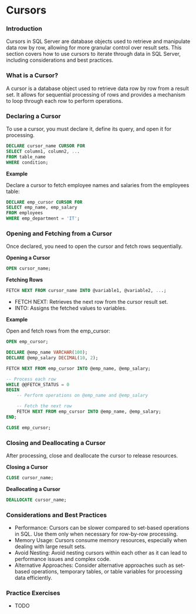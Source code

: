 # Cursors

### Introduction
Cursors in SQL Server are database objects used to retrieve and manipulate data row by row, allowing for more granular control over result sets. This section covers how to use cursors to iterate through data in SQL Server, including considerations and best practices.

### What is a Cursor?
A cursor is a database object used to retrieve data row by row from a result set. It allows for sequential processing of rows and provides a mechanism to loop through each row to perform operations.

### Declaring a Cursor
To use a cursor, you must declare it, define its query, and open it for processing.

```sql
DECLARE cursor_name CURSOR FOR
SELECT column1, column2, ...
FROM table_name
WHERE condition;
```

**Example**

Declare a cursor to fetch employee names and salaries from the employees table:

```sql
DECLARE emp_cursor CURSOR FOR
SELECT emp_name, emp_salary
FROM employees
WHERE emp_department = 'IT';
```

### Opening and Fetching from a Cursor
Once declared, you need to open the cursor and fetch rows sequentially.

**Opening a Cursor**
```sql
OPEN cursor_name;
```

**Fetching Rows**
```sql
FETCH NEXT FROM cursor_name INTO @variable1, @variable2, ...;
```
* FETCH NEXT: Retrieves the next row from the cursor result set.
* INTO: Assigns the fetched values to variables.
  
**Example**

Open and fetch rows from the emp_cursor:

```sql
OPEN emp_cursor;

DECLARE @emp_name VARCHAR(100);
DECLARE @emp_salary DECIMAL(10, 2);

FETCH NEXT FROM emp_cursor INTO @emp_name, @emp_salary;

-- Process each row
WHILE @@FETCH_STATUS = 0
BEGIN
    -- Perform operations on @emp_name and @emp_salary

    -- Fetch the next row
    FETCH NEXT FROM emp_cursor INTO @emp_name, @emp_salary;
END;

CLOSE emp_cursor;
```

### Closing and Deallocating a Cursor
After processing, close and deallocate the cursor to release resources.

**Closing a Cursor**

```sql
CLOSE cursor_name;
```

**Deallocating a Cursor**

```sql
DEALLOCATE cursor_name;
```

### Considerations and Best Practices
* Performance: Cursors can be slower compared to set-based operations in SQL. Use them only when necessary for row-by-row processing.
* Memory Usage: Cursors consume memory resources, especially when dealing with large result sets.
* Avoid Nesting: Avoid nesting cursors within each other as it can lead to performance issues and complex code.
* Alternative Approaches: Consider alternative approaches such as set-based operations, temporary tables, or table variables for processing data efficiently.

### Practice Exercises
* TODO
